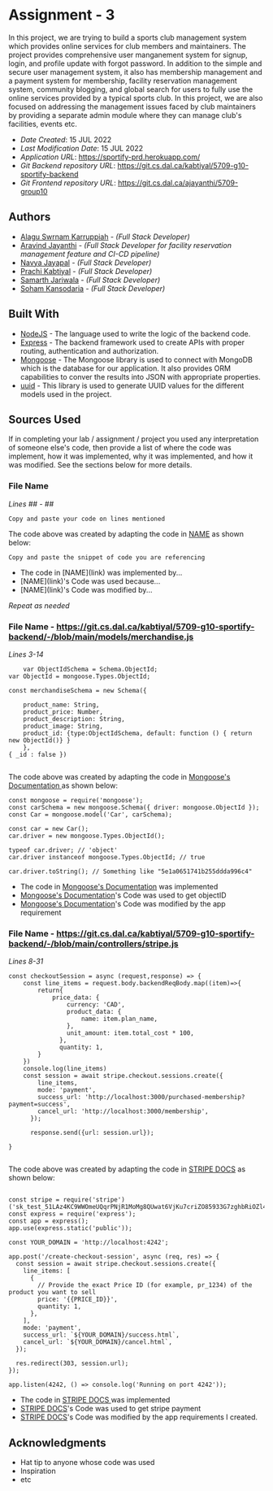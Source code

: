 # Assignment - 3

In this project, we are trying to build a sports club management system which provides online services for club members and maintainers. The project provides comprehensive user manganement system for signup, login, and profile update with forgot password. In addition to the simple and secure user management system, it also has membership management and a payment system for membership, facility reservation management system, community blogging, and global search for users to fully use the online services provided by a typical sports club. In this project, we are also focused on addressing the management issues faced by club maintainers by providing a separate admin module where they can manage club's facilities, events etc. 

* *Date Created*: 15 JUL 2022
* *Last Modification Date*: 15 JUL 2022
* *Application URL*: <https://sportify-prd.herokuapp.com/>
* *Git Backend repository URL*: <https://git.cs.dal.ca/kabtiyal/5709-g10-sportify-backend>
* *Git Frontend repository URL*: <https://git.cs.dal.ca/ajayanthi/5709-group10>

## Authors

* [Alagu Swrnam Karruppiah](al581093@dal.ca) - *(Full Stack Developer)*
* [Aravind Jayanthi](ar687531@dal.ca) - *(Full Stack Developer for facility reservation management feature and CI-CD pipeline)*
* [Navya Jayapal](nv408879@dal.ca) - *(Full Stack Developer)*
* [Prachi Kabtiyal](pr522601@dal.ca) - *(Full Stack Developer)*
* [Samarth Jariwala](sm228153@dal.ca) - *(Full Stack Developer)*
* [Soham Kansodaria](sh788512@dal.ca) - *(Full Stack Developer)*


## Built With


* [NodeJS](https://nodejs.org/en/) - The language used to write the logic of the backend code.
* [Express](https://expressjs.com/) - The backend framework used to create APIs with proper routing, authentication and authorization.
* [Mongoose](https://mongoosejs.com/) - The Mongoose library is used to connect with MongoDB which is the database for our application. It also provides ORM capabilities to conver the results into JSON with appropriate properties.
* [uuid](https://www.npmjs.com/package/uuid) - This library is used to generate UUID values for the different models used in the project.


## Sources Used

If in completing your lab / assignment / project you used any interpretation of someone else's code, then provide a list of where the code was implement, how it was implemented, why it was implemented, and how it was modified. See the sections below for more details.

### File Name

*Lines ## - ##*

```
Copy and paste your code on lines mentioned 

```

The code above was created by adapting the code in [NAME](link) as shown below: 

```
Copy and paste the snippet of code you are referencing

```

- <!---How---> The code in [NAME](link) was implemented by...
- <!---Why---> [NAME](link)'s Code was used because...
- <!---How---> [NAME](link)'s Code was modified by...

*Repeat as needed*

### File Name - <https://git.cs.dal.ca/kabtiyal/5709-g10-sportify-backend/-/blob/main/models/merchandise.js>

_Lines 3-14_

```
    var ObjectIdSchema = Schema.ObjectId;
var ObjectId = mongoose.Types.ObjectId;

const merchandiseSchema = new Schema({

    product_name: String,
    product_price: Number,
    product_description: String,
    product_image: String,
    product_id: {type:ObjectIdSchema, default: function () { return new ObjectId()} }
    }, 
{ _id : false })


```

The code above was created by adapting the code in [Mongoose's Documentation ](https://mongoosejs.com/docs/schematypes.html#objectids) as shown below:

```
const mongoose = require('mongoose');
const carSchema = new mongoose.Schema({ driver: mongoose.ObjectId });
const Car = mongoose.model('Car', carSchema);

const car = new Car();
car.driver = new mongoose.Types.ObjectId();

typeof car.driver; // 'object'
car.driver instanceof mongoose.Types.ObjectId; // true

car.driver.toString(); // Something like "5e1a0651741b255ddda996c4"
```

- The code in [Mongoose's Documentation](https://mongoosejs.com/docs/schematypes.html#objectids) was implemented
- [Mongoose's Documentation](https://mongoosejs.com/docs/schematypes.html#objectids)'s Code was used to get objectID
- [Mongoose's Documentation](https://mongoosejs.com/docs/schematypes.html#objectids)'s Code was modified by the app requirement


### File Name - <https://git.cs.dal.ca/kabtiyal/5709-g10-sportify-backend/-/blob/main/controllers/stripe.js>
_Lines 8-31_

```
const checkoutSession = async (request,response) => {
    const line_items = request.body.backendReqBody.map((item)=>{
        return{
            price_data: {
                currency: 'CAD',
                product_data: {
                    name: item.plan_name,
                },
                unit_amount: item.total_cost * 100,
              },
              quantity: 1,
        }
    })
    console.log(line_items)
    const session = await stripe.checkout.sessions.create({
        line_items,
        mode: 'payment',
        success_url: 'http://localhost:3000/purchased-membership?payment=success',
        cancel_url: 'http://localhost:3000/membership',
      });
    
      response.send({url: session.url});
    
}


```

The code above was created by adapting the code in [STRIPE DOCS](https://stripe.com/docs/payments/checkout/how-checkout-works) as shown below:


```

const stripe = require('stripe')('sk_test_51LAz4KC9WWOmeUQqrPNjR1MoMg8QUwat6VjKu7criZO85933G7zghbRiOZl4u6L8aY4VetIlnUEkxANmg24K018D000U1euugz');
const express = require('express');
const app = express();
app.use(express.static('public'));

const YOUR_DOMAIN = 'http://localhost:4242';

app.post('/create-checkout-session', async (req, res) => {
  const session = await stripe.checkout.sessions.create({
    line_items: [
      {
        // Provide the exact Price ID (for example, pr_1234) of the product you want to sell
        price: '{{PRICE_ID}}',
        quantity: 1,
      },
    ],
    mode: 'payment',
    success_url: `${YOUR_DOMAIN}/success.html`,
    cancel_url: `${YOUR_DOMAIN}/cancel.html`,
  });

  res.redirect(303, session.url);
});

app.listen(4242, () => console.log('Running on port 4242'));

```

- The code in [STRIPE DOCS ](https://stripe.com/docs/payments/checkout/how-checkout-works)was implemented
- [STRIPE DOCS](https://stripe.com/docs/payments/checkout/how-checkout-works)'s Code was used to get stripe payment
- [STRIPE DOCS](https://stripe.com/docs/payments/checkout/how-checkout-works)'s Code was modified by the app requirements I created.


## Acknowledgments

* Hat tip to anyone whose code was used
* Inspiration
* etc

